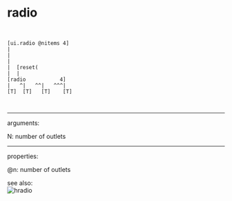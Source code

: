 # radio

```


[ui.radio @nitems 4]
|
|
|
|  [reset(
|  |
[radio           4]
|   ^|   ^^|   ^^^|
[T]  [T]   [T]    [T]

            
```
---
arguments:

N: number of outlets<br>

---
properties:

@n: number of
            outlets<br>

see also:<br>
![hradio]("img/object_hradio.png")
